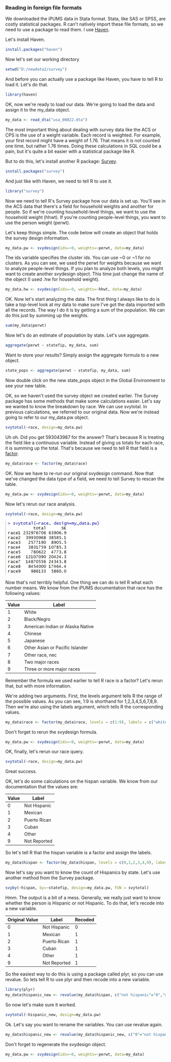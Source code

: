

### Reading in foreign file formats

We downloaded the iPUMS data in Stata format. Stata, like SAS or SPSS, are costly statistical packages. R can't natively import these file formats, so we need to use a package to read them. I use [Haven](https://cran.r-project.org/web/packages/haven/haven.pdf). 

Let's install Haven. 

```R
install.packages("haven")
```

Now let's set our working directory 

```R
setwd("D:/newdata2/survey")
```

And before you can actually use a package like Haven, you have to tell R to load it. Let's do that. 

```R
library(haven)
```

OK, now we're ready to load our data. We're going to load the data and assign it to the my_data object. 

```R
my_data <- read_dta("usa_00022.dta")
```

The most important thing about dealing with survey data like the ACS or CPS is the use of a weight variable. Each record is weighted. For example, your first record might have a weight of 1.76. That means it is not counted one time, but rather 1.76 times. Doing these calculations in SQL could be a pain, but it's quite a bit easier with a statistical package like R. 

But to do this, let's install another R package: [Survey](https://cran.r-project.org/web/packages/survey/survey.pdf).

```R
install.packages("survey")
```

And just like with Haven, we need to tell R to use it. 

```R
library("survey")
```

Now we need to tell R's Survey package how our data is set up. You'll see in the ACS data that there's a field for household weights and another for people. So if we're counting household-level things, we want to use the household weight (hhwt). If you're counting people-level things, you want to use the person weight (perwt). 

Let's keep things simple. The code below will create an object that holds the survey design information. 

```R
my_data.pw <- svydesign(ids=~0, weights=~perwt, data=my_data)
```

The ids variable specifies the cluster ids. You can use ~0 or ~1 for no clusters. As you can see, we used the perwt for weights because we want to analyze people-level things. If you plan to analyze both levels, you might want to create another svydesign object. This time just change the name of the object (I used .hw for household weight). 

```R
my_data.hw <- svydesign(ids=~0, weights=~hhwt, data=my_data)
```

OK. Now let's start analyzing the data. The first thing I always like to do is take a top-level look at my data to make sure I've got the data imported with all the records. The way I do it is by getting a sum of the population. We can do this just by summing up the weights. 

```R
sum(my_data$perwt)
```

Now let's do an estimate of population by state. Let's use aggregate. 

```R
aggregate(perwt ~ statefip, my_data, sum)
```

Want to store your results? Simply assign the aggregate formula to a new object. 

```R
state_pops <- aggregate(perwt ~ statefip, my_data, sum)
```

Now double click on the new state_pops object in the Global Environment to see your new table. 

OK, so we haven't used the survey object we created earlier. The Survey package has some methods that make some calculations easier. Let's say we wanted to know the breakdown by race. We can use svytotal. In previous calculations, we referred to our original data. Now we're instead going to refer to our my_data.pw object. 

```R
svytotal(~race, design=my_data.pw)
```

Uh oh. Did you get 593043987 for the answer? That's because R is treating the field like a continuous variable. Instead of giving us totals for each race, it is summing up the total. That's because we need to tell R that field is a [factor](https://www.stat.berkeley.edu/classes/s133/factors.html). 

```R
my_data$race <- factor(my_data$race)
```

OK. Now we have to re-run our original svydesign command. Now that we've changed the data type of a field, we need to tell Survey to rescan the table. 

```R
my_data.pw <- svydesign(ids=~0, weights=~perwt, data=my_data)
```

Now let's rerun our race analysis. 

```R
svytotal(~race, design=my_data.pw)
```


![Here's what you want.](survey1.jpg)

Now that's not terribly helpful. One thing we can do is tell R what each number means. We know from the iPUMS documentation that race has the following values: 

|Value	| Label |
|-------|-------|
|1	| White
|2	| Black/Negro
|3	| American Indian or Alaska Native
|4	| Chinese
|5	| Japanese
|6	| Other Asian or Pacific Islander
|7	| Other race, nec
|8	| Two major races
|9	| Three or more major races


Remember the formula we used earlier to tell R race is a factor? Let's rerun that, but with more information. 

We're adding two arguments. First, the levels argument tells R the range of the possible values. As you can see, 1:9 is shorthand for 1,2,3,4,5,6,7,8,9. Then we're also using the labels argument, which tells R the corresponding values.  

```R
my_data$race <- factor(my_data$race, levels = c(1:9), labels = c("white","black","american indian","chinese","japanese","other asian", "other race", "two major races", "three or more major races"))
```

Don't forget to rerun the svydesign formula. 

```R
my_data.pw <- svydesign(ids=~0, weights=~perwt, data=my_data)
```

OK, finally, let's rerun our race query. 

```R
svytotal(~race, design=my_data.pw)
```

Great success. 

OK, let's do some calculations on the hispan variable. We know from our documentation that the values are:

|Value | Label |
|------|-------|
|0	| Not Hispanic |
|1	| Mexican |
|2	| Puerto Rican |
|3	| Cuban |
|4	| Other |
|9	| Not Reported |

So let's tell R that the hispan variable is a factor and assign the labels. 

```R
my_data$hispan <- factor(my_data$hispan, levels = c(0,1,2,3,4,9), labes = c("not hispanic","mexican","puerto rican", "cuban", "other", "not reported"))
```

Now let's say you want to know the count of Hispanics by state. Let's use another method from the Survey package. 

```R
svyby(~hispan, by=~statefip, design=my_data.pw, FUN = svytotal)
```

Hmm. The output is a bit of a mess. Generally, we really just want to know whether the person is Hispanic or not Hispanic. To do that, let's recode into a new variable. 

|Original Value | Label | Recoded |
|---------------|-------|---------|
|0	| Not Hispanic | 0 |
|1	| Mexican | 1 |
|2	| Puerto Rican | 1 |
|3	| Cuban | 1 |
|4	| Other | 1 |
|9	| Not Reported | 1 |

So the easiest way to do this is using a package called plyr, so you can use revalue. So lets tell R to use plyr and then recode into a new variable. 

```R
library(plyr)
my_data$hispanic_new <- revalue(my_data$hispan, c("not hispanic"="0","mexican"="1","puerto rican"="1","cuban"="1","other"="1","not reported" = "0"))
```

So now let's make sure it worked. 

```R
svytotal(~hispanic_new, design=my_data.pw)
```

Ok. Let's say you want to rename the variables. You can use revalue again. 

```R
my_data$hispanic_new <- revalue(my_data$hispanic_new, c("0"="not hispanic", "1" = "hispanic"))
```

Don't forget to regenerate the svydesign object. 

```R
my_data.pw <- svydesign(ids=~0, weights=~perwt, data=my_data)
```

